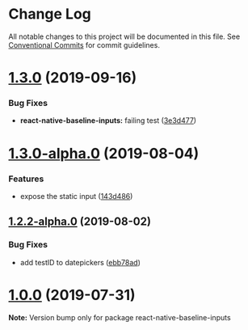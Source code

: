 # Change Log

All notable changes to this project will be documented in this file.
See [Conventional Commits](https://conventionalcommits.org) for commit guidelines.

# [1.3.0](https://github.com/rzane/react-baseline-inputs/compare/v1.3.0-alpha.0...v1.3.0) (2019-09-16)


### Bug Fixes

* **react-native-baseline-inputs:** failing test ([3e3d477](https://github.com/rzane/react-baseline-inputs/commit/3e3d477))





# [1.3.0-alpha.0](https://github.com/rzane/react-baseline-inputs/compare/v1.2.2-alpha.0...v1.3.0-alpha.0) (2019-08-04)


### Features

* expose the static input ([143d486](https://github.com/rzane/react-baseline-inputs/commit/143d486))





## [1.2.2-alpha.0](https://github.com/rzane/react-baseline-inputs/compare/v1.2.1...v1.2.2-alpha.0) (2019-08-02)


### Bug Fixes

* add testID to datepickers ([ebb78ad](https://github.com/rzane/react-baseline-inputs/commit/ebb78ad))





# [1.0.0](https://github.com/rzane/react-baseline-inputs/compare/v0.6.12...v1.0.0) (2019-07-31)

**Note:** Version bump only for package react-native-baseline-inputs

